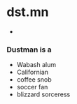 # dst.mn

-

### Dustman is a
- Wabash alum
- Californian
- coffee snob
- soccer fan
- blizzard sorceress
